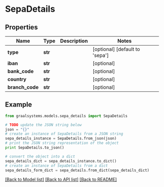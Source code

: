 # SepaDetails


## Properties

Name | Type | Description | Notes
------------ | ------------- | ------------- | -------------
**type** | **str** |  | [optional] [default to 'sepa']
**iban** | **str** |  | [optional] 
**bank_code** | **str** |  | [optional] 
**country** | **str** |  | [optional] 
**branch_code** | **str** |  | [optional] 

## Example

```python
from graalsystems.models.sepa_details import SepaDetails

# TODO update the JSON string below
json = "{}"
# create an instance of SepaDetails from a JSON string
sepa_details_instance = SepaDetails.from_json(json)
# print the JSON string representation of the object
print SepaDetails.to_json()

# convert the object into a dict
sepa_details_dict = sepa_details_instance.to_dict()
# create an instance of SepaDetails from a dict
sepa_details_form_dict = sepa_details.from_dict(sepa_details_dict)
```
[[Back to Model list]](../README.md#documentation-for-models) [[Back to API list]](../README.md#documentation-for-api-endpoints) [[Back to README]](../README.md)


